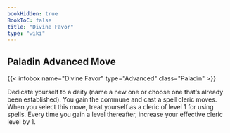 ```yaml
---
bookHidden: true
BookToC: false
title: "Divine Favor"
type: "wiki"
---
```

## Paladin Advanced Move
{{< infobox name="Divine Favor" type="Advanced" class="Paladin" >}}

Dedicate yourself to a deity (name a new one or choose one that’s already been established). You gain the commune and cast a spell cleric moves. When you select this move, treat yourself as a cleric of level 1 for using spells. Every time you gain a level thereafter, increase your effective cleric level by 1.